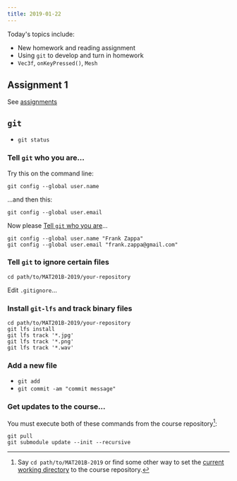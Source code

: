 ```yaml
---
title: 2019-01-22
---
```


Today's topics include:

- New homework and reading assignment
- Using `git` to develop and turn in homework
- `Vec3f`, `onKeyPressed()`, `Mesh`


## Assignment 1

See [assignments](assignments.html)

## `git`

- `git status`
### Tell `git` who you are...

Try this on the command line:

    git config --global user.name

...and then this:

    git config --global user.email

Now please [Tell `git` who you are]...

    git config --global user.name "Frank Zappa"
    git config --global user.email "frank.zappa@gmail.com"

[Tell `git` who you are]: https://help.github.com/articles/setting-your-commit-email-address-in-git/

### Tell `git` to ignore certain files

    cd path/to/MAT201B-2019/your-repository

Edit `.gitignore`...

### Install `git-lfs` and track binary files

    cd path/to/MAT201B-2019/your-repository
    git lfs install
    git lfs track '*.jpg'
    git lfs track '*.png'
    git lfs track '*.wav'

### Add a new file

- `git add`
- `git commit -am "commit message"`


### Get updates to the course...

You must execute both of these commands from the course repository[^set_pwd]:

    git pull
    git submodule update --init --recursive

[^set_pwd]: Say `cd path/to/MAT201B-2019` or find some other way to set the [current working directory] to the course repository.

[current working directory]: http://www.linfo.org/current_directory.html
